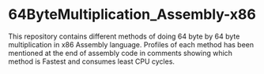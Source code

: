 # 64ByteMultiplication_Assembly-x86
This repository contains different methods of doing 64 byte by 64 byte multiplication in x86 Assembly language. Profiles of each method has been mentioned at the end of assembly code in comments showing which method is Fastest and consumes least CPU cycles.
